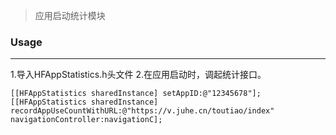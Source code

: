 > 应用启动统计模块


### Usage
---
1.导入HFAppStatistics.h头文件
2.在应用启动时，调起统计接口。

````
[[HFAppStatistics sharedInstance] setAppID:@"12345678"];
[[HFAppStatistics sharedInstance] recordAppUseCountWithURL:@"https://v.juhe.cn/toutiao/index" navigationController:navigationC]; 

````
